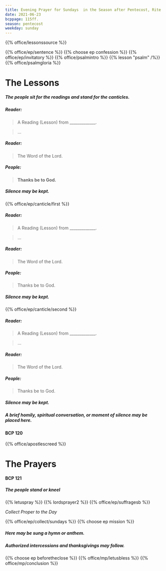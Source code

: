 ```yaml
---
title: Evening Prayer for Sundays  in the Season after Pentecost, Rite Two
date: 2021-06-23
bcppage: 115ff.
season: pentecost
weekday: sunday
---
```


{{% office/lessonssource %}}

{{% office/ep/sentence %}}
{{% choose ep confession %}}
{{% office/ep/invitatory  %}}
{{% office/psalmintro %}}
{{% lesson "psalm" /%}}
{{% office/psalmgloria %}}

# The Lessons
##### The people sit for the readings and stand for the canticles.
##### Reader:
> A Reading (Lesson) from _____________.

> ...

##### Reader:
> The Word of the Lord.

##### **People:**
> **Thanks be to God.**

##### Silence may be kept.

{{% office/ep/canticle/first %}}
##### Reader:
> A Reading (Lesson) from _____________.

> ...

##### Reader:
> The Word of the Lord.

##### **People:**
> Thanks be to God.

##### Silence may be kept.

{{% office/ep/canticle/second %}}

##### Reader:
> A Reading (Lesson) from _____________.

> ...

##### Reader:
> The Word of the Lord.

##### **People:**
> Thanks be to God.

##### Silence may be kept.

##### A brief homily, spiritual conversation, or moment of silence may be placed here.

#### BCP 120
{{% office/apostlescreed %}}

# The Prayers
#### BCP 121
##### The people stand or kneel
{{% letuspray %}}
{{% lordsprayer2 %}}
{{% office/ep/suffragesb %}}

_Collect Proper to the Day_

{{% office/ep/collect/sundays %}}
{{% choose ep mission %}}

##### Here may be sung a hymn or anthem.

##### Authorized intercessions and thanksgivings may follow.

{{% choose ep beforetheclose %}}
{{% office/mp/letusbless %}}
{{% office/mp/conclusion %}}
